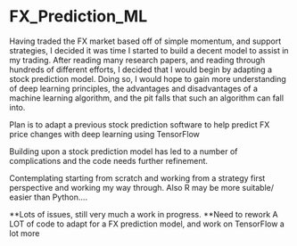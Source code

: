 # FX_Prediction_ML

Having traded the FX market based off of simple momentum, and support strategies, I decided it was time I started to build a decent model to assist in my trading.
After reading many research papers, and reading through hundreds of different efforts, I decided that I would begin by adapting a stock prediction model. 
Doing so, I would hope to gain more understanding of deep learning principles, the advantages and disadvantages of a machine learning algorithm, and the pit falls that such an algorithm can fall into.

Plan is to adapt a previous stock prediction software to help predict FX price changes with deep learning using TensorFlow




Building upon a stock prediction model has led to a number of complications and the code needs further refinement.

Contemplating starting from scratch and working from a strategy first perspective and working my way through.
Also R may be more suitable/ easier than Python....


**Lots of issues, still very much a work in progress.
**Need to rework A LOT of code to adapt for a FX prediction model, and work on TensorFlow a lot more

